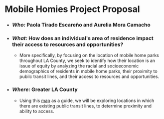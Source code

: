 # Mobile Homies Project Proposal 
- ### *Who:* Paola Tirado Escareño and Aurelia Mora Camacho
- ### *What:* How does an individual's area of residence impact their access to resources and opportunities?
  - More specifically, by focusing on the location of mobile home parks throughout LA County, we seek to identify how their location is an issue of equity by analyzing the racial and socioeconomic demographics of residents in mobile home parks, their proximity to pubilc transit lines, and their access to resources and opportunities. 
- ### *Where:* Greater LA County
  - Using this [map](https://images.app.goo.gl/TFHKFsHWULFbxzD26) as a guide, we will be exploring locations in which there are existing public transit lines, to determine proximity and ability to access.

